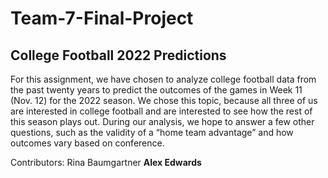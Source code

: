 # Team-7-Final-Project

## College Football 2022 Predictions
For this assignment, we have chosen to analyze college football data from the past twenty years to predict the outcomes of the games in Week 11 (Nov. 12) for the 2022 season. We chose this topic, because all three of us are interested in college football and are interested to see how the rest of this season plays out. During our analysis, we hope to answer a few other questions, such as the validity of a “home team advantage” and how outcomes vary based on conference.










Contributors:
Rina Baumgartner
**Alex Edwards**

